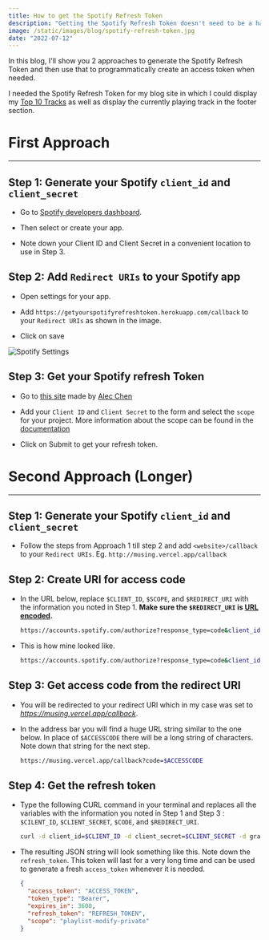 ```yaml
---
title: How to get the Spotify Refresh Token
description: "Getting the Spotify Refresh Token doesn't need to be a hassle any longer."
image: /static/images/blog/spotify-refresh-token.jpg
date: "2022-07-12"
---
```


In this blog, I'll show you 2 approaches to generate the Spotify Refresh Token and then use that to programmatically create an access token when needed.

I needed the Spotify Refresh Token for my blog site in which I could display my [Top 10 Tracks](https://musing.vercel.app/stats) as well as display the currently playing track in the footer section.

# First Approach

---

## Step 1: Generate your Spotify `client_id` and `client_secret`

- Go to [Spotify developers dashboard](https://developer.spotify.com/dashboard/).

- Then select or create your app.

- Note down your Client ID and Client Secret in a convenient location to use in Step 3.

## Step 2: Add `Redirect URIs` to your Spotify app

- Open settings for your app.

- Add `https://getyourspotifyrefreshtoken.herokuapp.com/callback` to your `Redirect URIs` as
  shown in the image.

- Click on save

<div className="grid place-items-center">
  <img
    className="inline rounded-lg"
    src="/static/images/blog/Spotify-Callback-URL.png"
    alt="Spotify Settings"
  />
</div>

## Step 3: Get your Spotify refresh Token

- Go to [this site](https://getyourspotifyrefreshtoken.herokuapp.com/) made by [Alec Chen](https://alecchendev.medium.com/get-your-spotify-refresh-token-with-this-simple-web-app-d942dad05847)

- Add your `Client ID` and `Client Secret` to the form and select the `scope` for your project. More information about the scope can be found in the [documentation](https://developer.spotify.com/documentation/general/guides/authorization/scopes/)

- Click on Submit to get your refresh token.

# Second Approach (Longer)

---

## Step 1: Generate your Spotify `client_id` and `client_secret`

- Follow the steps from Approach 1 till step 2 and add `<website>/callback` to your `Redirect URIs`. Eg. `http://musing.vercel.app/callback`

## Step 2: Create URI for access code

- In the URL below, replace `$CLIENT_ID`, `$SCOPE`, and `$REDIRECT_URI` with the information you noted in Step 1. **Make sure the `$REDIRECT_URI` is [URL encoded](https://meyerweb.com/eric/tools/dencoder/).**

  ```bash
  https://accounts.spotify.com/authorize?response_type=code&client_id=$CLIENT_ID&scope=$SCOPE&redirect_uri=$REDIRECT_URI
  ```

- This is how mine looked like.

  ```bash
  https://accounts.spotify.com/authorize?response_type=code&client_id=CLIENT_ID&scope=SCOPE&redirect_uri=https%3A%2F%2Fmusing.vercel.app%2Fcallback
  ```

## Step 3: Get access code from the redirect URI

- You will be redirected to your redirect URI which in my case was set to *https://musing.vercel.app/callback*.

- In the address bar you will find a huge URL string similar to the one below. In place of `$ACCESSCODE` there will be a long string of characters. Note down that string for the next step.

  ```bash
  https://musing.vercel.app/callback?code=$ACCESSCODE
  ```

## Step 4: Get the refresh token

- Type the following CURL command in your terminal and replaces all the variables with the information you noted in Step 1 and Step 3 : `$CILENT_ID`, `$CLIENT_SECRET`, `$CODE`, and `$REDIRECT_URI`.

  ```bash
  curl -d client_id=$CLIENT_ID -d client_secret=$CLIENT_SECRET -d grant_type=authorization_code -d code=$CODE -d redirect_uri=$REDIRECT_URI https://accounts.spotify.com/api/token
  ```

- The resulting JSON string will look something like this. Note down the `refresh_token`. This token will last for a very long time and can be used to generate a fresh `access_token` whenever it is needed.

  ```json
  {
    "access_token": "ACCESS_TOKEN",
    "token_type": "Bearer",
    "expires_in": 3600,
    "refresh_token": "REFRESH_TOKEN",
    "scope": "playlist-modify-private"
  }
  ```